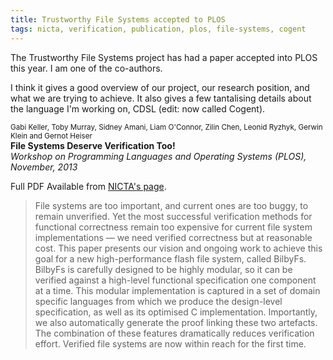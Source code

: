 ```yaml
---
title: Trustworthy File Systems accepted to PLOS
tags: nicta, verification, publication, plos, file-systems, cogent
---
```


The Trustworthy File Systems project has had a paper accepted into PLOS this year. I am one of
the co-authors.

I think it gives a good overview of our project, our research position, and what we are trying
to achieve. It also gives a few tantalising details about the language I'm working on, CDSL (edit: now called Cogent).

<small>Gabi Keller, Toby Murray, Sidney Amani, Liam O'Connor, Zilin Chen, Leonid Ryzhyk, Gerwin Klein and Gernot Heiser</small> \
**File Systems Deserve Verification Too!** \
*Workshop on Programming Languages and Operating Systems (PLOS), November, 2013*

Full PDF Available from [NICTA's page](http://www.ssrg.nicta.com.au/projects/TS/filesystems.pml).

> File systems are too important, and current ones are too buggy, to remain unverified. Yet the most 
> successful verification methods for functional correctness remain too expensive for current file 
> system implementations — we need verified correctness but at reasonable cost. This paper presents 
> our vision and ongoing work to achieve this goal for a new high-performance flash file system, 
> called BilbyFs. BilbyFs is carefully designed to be highly modular, so it can be verified against 
> a high-level functional specification one component at a time. This modular implementation is 
> captured in a set of domain specific languages from which we produce the design-level 
> specification, as well as its optimised C implementation. Importantly, we also automatically 
> generate the proof linking these two artefacts. The combination of these features dramatically 
> reduces verification effort. Verified file systems are now within reach for the first time.
